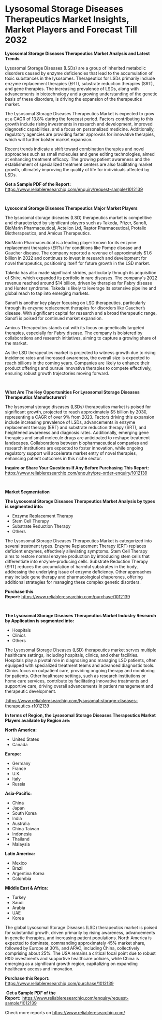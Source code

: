 <p><h1>Lysosomal Storage Diseases Therapeutics Market Insights, Market Players and Forecast Till 2032</h1></p><p><strong>Lysosomal Storage Diseases Therapeutics Market Analysis and Latest Trends</strong></p>
<p><p>Lysosomal Storage Diseases (LSDs) are a group of inherited metabolic disorders caused by enzyme deficiencies that lead to the accumulation of toxic substances in the lysosomes. Therapeutics for LSDs primarily include enzyme replacement therapies (ERT), substrate reduction therapies (SRT), and gene therapies. The increasing prevalence of LSDs, along with advancements in biotechnology and a growing understanding of the genetic basis of these disorders, is driving the expansion of the therapeutics market.</p><p>The Lysosomal Storage Diseases Therapeutics Market is expected to grow at a CAGR of 13.8% during the forecast period. Factors contributing to this growth include rising investments in research and development, improved diagnostic capabilities, and a focus on personalized medicine. Additionally, regulatory agencies are providing faster approvals for innovative therapies, which will further bolster market expansion. </p><p>Recent trends indicate a shift toward combination therapies and novel approaches such as small molecules and gene editing technologies, aimed at enhancing treatment efficacy. The growing patient awareness and the establishment of specialized treatment centers are also facilitating market growth, ultimately improving the quality of life for individuals affected by LSDs.</p></p>
<p><strong>Get a Sample PDF of the Report:&nbsp;</strong> <a href="https://www.reliableresearchiq.com/enquiry/request-sample/1012139?utm_campaign=3124&utm_medium=2&utm_source=Github&utm_content=ia&utm_term=05032025&utm_id=lysosomal-storage-diseases-therapeutics">https://www.reliableresearchiq.com/enquiry/request-sample/1012139</a></p>
<p>&nbsp;</p>
<p><strong>Lysosomal Storage Diseases Therapeutics Major Market Players</strong></p>
<p><p>The lysosomal storage diseases (LSD) therapeutics market is competitive and characterized by significant players such as Takeda, Pfizer, Sanofi, BioMarin Pharmaceutical, Actelion Ltd, Raptor Pharmaceutical, Protalix Biotherapeutics, and Amicus Therapeutics. </p><p>BioMarin Pharmaceutical is a leading player known for its enzyme replacement therapies (ERTs) for conditions like Pompe disease and Gaucher disease. The company reported a revenue of approximately $1.6 billion in 2022 and continues to invest in research and development for novel therapeutics, positioning itself for future growth in the LSD market.</p><p>Takeda has also made significant strides, particularly through its acquisition of Shire, which expanded its portfolio in rare diseases. The company's 2022 revenue reached around $14 billion, driven by therapies for Fabry disease and Hunter syndrome. Takeda is likely to leverage its extensive pipeline and global reach to tap into emerging markets.</p><p>Sanofi is another key player focusing on LSD therapeutics, particularly through its enzyme replacement therapies for disorders like Gaucher’s disease. With significant capital for research and a broad therapeutic range, Sanofi is poised for continued market expansion.</p><p>Amicus Therapeutics stands out with its focus on genetically targeted therapies, especially for Fabry disease. The company is bolstered by collaborations and research initiatives, aiming to capture a growing share of the market.</p><p>As the LSD therapeutics market is projected to witness growth due to rising incidence rates and increased awareness, the overall size is expected to reach billions in the coming years. Companies are likely to enhance their product offerings and pursue innovative therapies to compete effectively, ensuring robust growth trajectories moving forward.</p></p>
<p>&nbsp;</p>
<p><strong>What Are The Key Opportunities For Lysosomal Storage Diseases Therapeutics Manufacturers?</strong></p>
<p><p>The lysosomal storage diseases (LSDs) therapeutics market is poised for significant growth, projected to reach approximately $5 billion by 2030, representing a CAGR of over 9% from 2023. Factors driving this expansion include increasing prevalence of LSDs, advancements in enzyme replacement therapy (ERT) and substrate reduction therapy (SRT), and heightened awareness and diagnosis rates. Additionally, emerging gene therapies and small molecule drugs are anticipated to reshape treatment landscapes. Collaborations between biopharmaceutical companies and research institutions are expected to foster innovation, while ongoing regulatory support will accelerate market entry of novel therapies, enhancing patient outcomes in this niche sector.</p></p>
<p><strong>Inquire or Share Your Questions If Any Before Purchasing This Report:</strong> <a href="https://www.reliableresearchiq.com/enquiry/pre-order-enquiry/1012139?utm_campaign=3124&utm_medium=2&utm_source=Github&utm_content=ia&utm_term=05032025&utm_id=lysosomal-storage-diseases-therapeutics">https://www.reliableresearchiq.com/enquiry/pre-order-enquiry/1012139</a></p>
<p>&nbsp;</p>
<p><strong>Market Segmentation</strong></p>
<p><strong>The Lysosomal Storage Diseases Therapeutics Market Analysis by types is segmented into:</strong></p>
<p><ul><li>Enzyme Replacement Therapy</li><li>Stem Cell Therapy</li><li>Substrate Reduction Therapy</li><li>Others</li></ul></p>
<p><p>The Lysosomal Storage Diseases Therapeutics Market is categorized into several treatment types. Enzyme Replacement Therapy (ERT) replaces deficient enzymes, effectively alleviating symptoms. Stem Cell Therapy aims to restore normal enzyme production by introducing stem cells that differentiate into enzyme-producing cells. Substrate Reduction Therapy (SRT) reduces the accumulation of harmful substrates in the body, addressing the underlying issue of enzyme deficiency. Other approaches may include gene therapy and pharmacological chaperones, offering additional strategies for managing these complex genetic disorders.</p></p>
<p><strong>Purchase this Report:&nbsp;</strong><a href="https://www.reliableresearchiq.com/purchase/1012139?utm_campaign=3124&utm_medium=2&utm_source=Github&utm_content=ia&utm_term=05032025&utm_id=lysosomal-storage-diseases-therapeutics">https://www.reliableresearchiq.com/purchase/1012139</a></p>
<p>&nbsp;</p>
<p><strong>The Lysosomal Storage Diseases Therapeutics Market Industry Research by Application is segmented into:</strong></p>
<p><ul><li>Hospitals</li><li>Clinics</li><li>Others</li></ul></p>
<p><p>The Lysosomal Storage Diseases (LSD) therapeutics market serves multiple healthcare settings, including hospitals, clinics, and other facilities. Hospitals play a pivotal role in diagnosing and managing LSD patients, often equipped with specialized treatment teams and advanced diagnostic tools. Clinics focus on outpatient care, providing ongoing therapy and monitoring for patients. Other healthcare settings, such as research institutions or home care services, contribute by facilitating innovative treatments and supportive care, driving overall advancements in patient management and therapeutic development.</p></p>
<p><a href="https://www.reliableresearchiq.com/lysosomal-storage-diseases-therapeutics-r1012139?utm_campaign=3124&utm_medium=2&utm_source=Github&utm_content=ia&utm_term=05032025&utm_id=lysosomal-storage-diseases-therapeutics">&nbsp;https://www.reliableresearchiq.com/lysosomal-storage-diseases-therapeutics-r1012139</a></p>
<p><strong>In terms of Region, the Lysosomal Storage Diseases Therapeutics Market Players available by Region are:</strong></p>
<p>
    <p> <strong> North America: </strong>
        <ul>
            <li>United States</li>
            <li>Canada</li>
        </ul>
        </p> 
    <p> <strong> Europe: </strong>
        <ul>
            <li>Germany</li>
            <li>France</li>
            <li>U.K.</li>
            <li>Italy</li>
            <li>Russia</li>
        </ul>
        </p> 
    <p> <strong> Asia-Pacific: </strong>
        <ul>
            <li>China</li>
            <li>Japan</li>
            <li>South Korea</li>
            <li>India</li>
            <li>Australia</li>
            <li>China Taiwan</li>
            <li>Indonesia</li>
            <li>Thailand</li>
            <li>Malaysia</li>
        </ul>
        </p> 
    <p> <strong> Latin America: </strong>
        <ul>
            <li>Mexico</li>
            <li>Brazil</li>
            <li>Argentina Korea</li>
            <li>Colombia</li>
        </ul>
        </p> 
    <p> <strong> Middle East & Africa: </strong>
        <ul>
            <li>Turkey</li>
            <li>Saudi</li>
            <li>Arabia</li>
            <li>UAE</li>
            <li>Korea</li>
        </ul>
    </p>
    </p>
<p><p>The global Lysosomal Storage Diseases (LSD) therapeutics market is poised for substantial growth, driven primarily by rising awareness, advancements in genetic therapies, and increasing patient populations. North America is expected to dominate, commanding approximately 45% market share, followed by Europe at 30%, and APAC, including China, collectively comprising about 25%. The USA remains a critical focal point due to robust R&D investments and supportive healthcare policies, while China is emerging as a significant growth region, capitalizing on expanding healthcare access and innovation.</p></p>
<p><strong>Purchase this Report: </strong><a href="https://www.reliableresearchiq.com/purchase/1012139?utm_campaign=3124&utm_medium=2&utm_source=Github&utm_content=ia&utm_term=05032025&utm_id=lysosomal-storage-diseases-therapeutics">https://www.reliableresearchiq.com/purchase/1012139</a></p>
<p>&nbsp;<strong>Get a Sample PDF of the Report:&nbsp;&nbsp;</strong><a href="https://www.reliableresearchiq.com/enquiry/request-sample/1012139?utm_campaign=3124&utm_medium=2&utm_source=Github&utm_content=ia&utm_term=05032025&utm_id=lysosomal-storage-diseases-therapeutics">https://www.reliableresearchiq.com/enquiry/request-sample/1012139</a></p>
<p><strong></strong></p>
<p>Check more reports on <a href="https://www.reliableresearchiq.com/?utm_campaign=3124&utm_medium=2&utm_source=Github&utm_content=ia&utm_term=05032025&utm_id=lysosomal-storage-diseases-therapeutics">https://www.reliableresearchiq.com/</a></p>